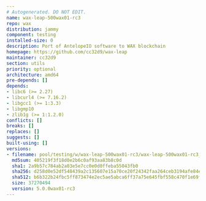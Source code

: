 ```yaml
---
# Autogenerated. DO NOT EDIT.
name: wax-leap-500wax01-rc3
repo: wax
distribution: jammy
component: testing
installed-size: 0
description: Port of AntelopeIO software to WAX blockchain
homepage: https://github.com/cc32d9/wax-leap
maintainer: cc32d9
section: utils
priority: optional
architecture: amd64
pre-depends: []
depends:
- libc6 (>= 2.27)
- libcurl4 (>= 7.16.2)
- libgcc1 (>= 1:3.3)
- libgmp10
- zlib1g (>= 1:1.2.0)
conflicts: []
breaks: []
replaces: []
suggests: []
built-using: []
versions:
- filename: pool/testing/w/wax-leap-500wax01-rc3/wax-leap-500wax01-rc3_5.0.0wax01-rc3-ubuntu-22.04_amd64.deb
  md5sum: 405219f3f18d0e2b6c0af93aa83b8c0d
  sha1: 2a9b57c784ab2a03e5e7cc0e0d0ffeba55043fb0
  sha256: d258d0e52df548439a2c135607e15a70ce20f24342faa264ceb3194afe84ef5c
  sha512: b6b322b24fbc5ff873474e2ec5ae5abca6ff37a75e645fbf558c470f1e69f658331d66ef0eda066f6444f66a772923119b713fcc133ffa6ae7f704201f0b2595
  size: 37270494
  version: 5.0.0wax01-rc3
---
```


